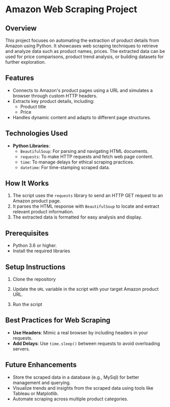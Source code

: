 # **Amazon Web Scraping Project**

## **Overview**
This project focuses on automating the extraction of product details from Amazon using Python. It showcases web scraping techniques to retrieve and analyze data such as product names, prices. The extracted data can be used for price comparisons, product trend analysis, or building datasets for further exploration.

## **Features**
- Connects to Amazon's product pages using a URL and simulates a browser through custom HTTP headers.
- Extracts key product details, including:
  - Product title
  - Price
- Handles dynamic content and adapts to different page structures.

## **Technologies Used**
- **Python Libraries**:
  - `BeautifulSoup`: For parsing and navigating HTML documents.
  - `requests`: To make HTTP requests and fetch web page content.
  - `time`: To manage delays for ethical scraping practices.
  - `datetime`: For time-stamping scraped data.

## **How It Works**
1. The script uses the `requests` library to send an HTTP GET request to an Amazon product page.
2. It parses the HTML response with `BeautifulSoup` to locate and extract relevant product information.
3. The extracted data is formatted for easy analysis and display.

## **Prerequisites**
- Python 3.6 or higher.
- Install the required libraries

## **Setup Instructions**
1. Clone the repository
  
2. Update the `URL` variable in the script with your target Amazon product URL. 
  
3. Run the script
   
## **Best Practices for Web Scraping**

- **Use Headers**: Mimic a real browser by including headers in your requests.
- **Add Delays**: Use `time.sleep()` between requests to avoid overloading servers.

## **Future Enhancements**
- Store the scraped data in a database (e.g., MySql) for better management and querying.
- Visualize trends and insights from the scraped data using tools like Tableau or Matplotlib.
- Automate scraping across multiple product categories.

